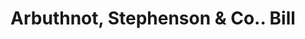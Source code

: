 ---
doi: 10.7916/D8B296D3
date_other: '1880'
date_other_textual: 1880-1889
form: printed ephemera
genre:
- Invoices
name:
- Arbuthnot, Stephenson & Co.
object_in_context_url: https://biggert.cul.columbia.edu/items/view/ave_biggert_01463
subject_hierarchical_geographic:
- Pittsburgh, Pennsylvania, United States
subject_name:
- Arbuthnot, Stephenson & Co.
title: Arbuthnot, Stephenson & Co.. Bill
sort_title: Arbuthnot, Stephenson & Co.. Bill
call_number: ave_biggert_01463
coordinates:
- 40.439722222222215,-79.97638888888889
pid: ave_biggert_01463
identifiers: ave_biggert_01463
thumbnail: https://derivativo-1.library.columbia.edu/iiif/2/ldpd:344018/full/!256,256/0/native.jpg
permalink: "/items/ave_biggert_01463/"
layout: iiif-image-page
---
